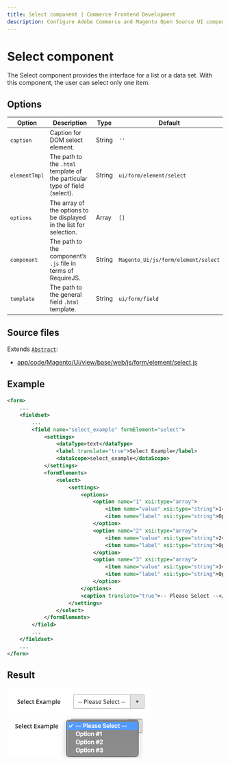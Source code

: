 ```yaml
---
title: Select component | Commerce Frontend Development
description: Configure Adobe Commerce and Magento Open Source UI components and integrate them with other components.
---
```


# Select component

The Select component provides the interface for a list or a data set. With this component, the user can select only one item.

## Options

| Option | Description | Type | Default |
| --- | --- | --- | --- |
| `caption` | Caption for DOM select element. | String | `''` |
| `elementTmpl` | The path to the `.html` template of the particular type of field (select). | String | `ui/form/element/select` |
| `options` | The array of the options to be displayed in the list for selection. | Array | `[]` |
| `component` | The path to the component’s `.js` file in terms of RequireJS. | String | `Magento_Ui/js/form/element/select` |
| `template` | The path to the general field `.html` template. | String | `ui/form/field` |

## Source files

Extends [`Abstract`](https://github.com/magento/magento2/blob/2.4/app/code/Magento/Ui/view/base/web/js/form/element/abstract.js):

-  [app/code/Magento/Ui/view/base/web/js/form/element/select.js](https://github.com/magento/magento2/blob/2.4/app/code/Magento/Ui/view/base/web/js/form/element/select.js)

## Example

```xml
<form>
    ...
    <fieldset>
        ...
        <field name="select_example" formElement="select">
            <settings>
                <dataType>text</dataType>
                <label translate="true">Select Example</label>
                <dataScope>select_example</dataScope>
            </settings>
            <formElements>
                <select>
                    <settings>
                        <options>
                            <option name="1" xsi:type="array">
                                <item name="value" xsi:type="string">1</item>
                                <item name="label" xsi:type="string">Option #1</item>
                            </option>
                            <option name="2" xsi:type="array">
                                <item name="value" xsi:type="string">2</item>
                                <item name="label" xsi:type="string">Option #2</item>
                            </option>
                            <option name="3" xsi:type="array">
                                <item name="value" xsi:type="string">3</item>
                                <item name="label" xsi:type="string">Option #3</item>
                            </option>
                        </options>
                        <caption translate="true">-- Please Select --</caption>
                    </settings>
                </select>
            </formElements>
        </field>
        ...
    </fieldset>
    ...
</form>
```

## Result

![Select Component Example](../../_images/ui-components/ui-select-result.png)
![Select Component Options Example](../../_images/ui-components/ui-select-options-result.png)
